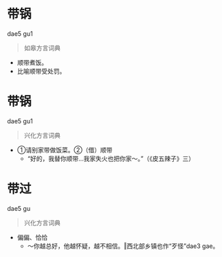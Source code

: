 # 带锅
dae5 gu1
> 如皋方言词典
- 顺带煮饭。
- 比喻顺带受处罚。

# 带锅
dae5 gu1
> 兴化方言词典
- ①请别家带做饭菜。②（借）顺带
  - “好的，我替你顺带…我家失火也把你家～。”（《皮五辣子》三）

# 带过
dae5 gu
> 兴化方言词典
- 偏偏、恰恰
  - ～你越总好，他越怀疑，越不相信。‖西北部乡镇也作“歹怪”dae3 gae。
